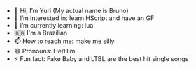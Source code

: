- 👋 Hi, I’m Yuri (My actual name is Bruno)
- 👀 I’m interested in: learn HScript and have an GF
- 🌱 I’m currently learning: lua
- 🇧🇷 I'm a Brazilian
- 📫 How to reach me: make me silly
- 😄 Pronouns: He/Him
- ⚡ Fun fact: Fake Baby and LTBL are the best hit single songs
